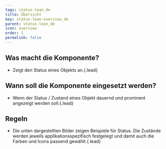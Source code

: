 ```yaml
---
tags: status-lean_de
title: Übersicht
key: status-lean-overview_de
parent: status-lean_de
icon: overview
order: 1
permalink: false  
---
```


## Was macht die Komponente?
* Zeigt den Status eines Objekts an.{.lead}


## Wann soll die Komponente eingesetzt werden?
* Wenn der Status / Zustand eines Objekt dauernd und prominent angezeigt werden soll.{.lead}


## Regeln
* Die unten dargestellten Bilder zeigen Beispiele für Status. Die Zustände werden jeweils applikationsspezifisch festgelegt und damit auch die <sbb-link variant="inline" type="button" href="/{{page.lang}}/foundation/colors/base-colors">Farben</sbb-link> und <sbb-link variant="inline" type="button" href="/{{page.lang}}/foundation/assets/icons">Icons</sbb-link> passend gewählt.{.lead}

